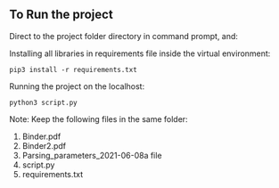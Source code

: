 
## To Run the project 

Direct to the project folder directory in command prompt, and:


Installing all libraries in requirements file inside the virtual environment:

```pip3 install -r requirements.txt```

Running the project on the localhost:

```python3 script.py```

Note: Keep the following files in the same folder:
1. Binder.pdf
2. Binder2.pdf
3. Parsing_parameters_2021-06-08a file
4. script.py
5. requirements.txt
